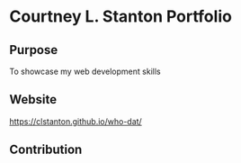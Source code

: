 # Courtney L. Stanton Portfolio

## Purpose
To showcase my web development skills

## Website
https://clstanton.github.io/who-dat/

## Contribution
